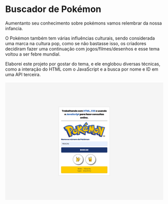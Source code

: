 # Buscador de Pokémon

Aumentanto seu conhecimento sobre pokémons vamos relembrar da nossa infancia.

O Pokémon também tem várias influências culturais, sendo considerada uma marca na cultura pop, como se não bastasse isso, os criadores decidiram fazer uma continuação com jogos/filmes/desenhos e esse tema voltou a ser febre mundial.

Elaborei este projeto por gostar do tema, e ele englobou diversas técnicas, como a interação do HTML com o JavaScript e a busca por nome e ID em uma API terceira.
<br />
<br />
![Preview](./img/preview.png)